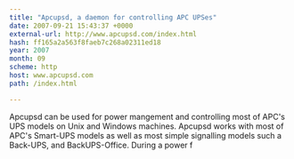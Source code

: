 ```yaml
---
title: "Apcupsd, a daemon for controlling APC UPSes"
date: 2007-09-21 15:43:37 +0000
external-url: http://www.apcupsd.com/index.html
hash: ff165a2a563f8faeb7c268a02311ed18
year: 2007
month: 09
scheme: http
host: www.apcupsd.com
path: /index.html

---
```


Apcupsd can be used for power mangement and controlling most of APC's UPS models on Unix and Windows machines. Apcupsd works with most of APC's Smart-UPS models as well as most simple signalling models such a Back-UPS, and BackUPS-Office. During a power f
